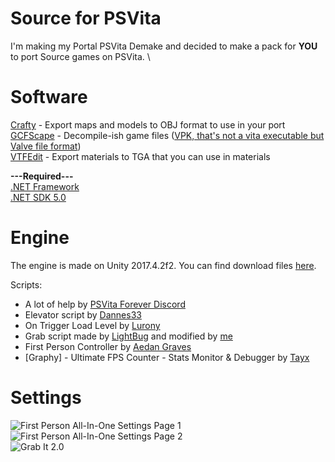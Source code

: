 
# Source for PSVita
I'm making my Portal PSVita Demake and decided to make a pack for **YOU** to port Source games on PSVita.  \

# Software 

[Crafty](https://nemstools.github.io/pages/Crafty-Download.html) - Export maps and models to OBJ format to use in your port  \
[GCFScape](https://nemstools.github.io/pages/GCFScape-Download.html) - Decompile-ish game files ([VPK, that's not a vita executable but Valve file format](https://developer.valvesoftware.com/wiki/VPK))  \
[VTFEdit](https://nemstools.github.io/pages/VTFLib-Download.html) - Export materials to TGA that you can use in materials 

**---Required---**  
[.NET Framework](https://dotnet.microsoft.com/download/dotnet-framework)  \
[.NET SDK 5.0](https://dotnet.microsoft.com/download/dotnet/thank-you/sdk-5.0.402-windows-x64-installer) 

# Engine  

The engine is made on Unity 2017.4.2f2. You can find download files [here](https://pastebin.com/tnuczXJk).  

Scripts: 
 
 - A lot of help by [PSVita Forever Discord](https://discord.gg/bxf98gtXsK)  
 - Elevator script by [Dannes33](https://www.youtube.com/watch?v=UbzAdGiCEes)  
 - On Trigger Load Level by [Lurony](https://www.youtube.com/channel/UC8V6L3MxBwPmqtc-mIlxOKA)  
 - Grab script made by [LightBug](https://assetstore.unity.com/packages/tools/physics/grab-it-105735) and modified by [me](https://solo.to/burandby/)  
 - First Person Controller by [Aedan Graves](https://assetstore.unity.com/packages/tools/input-management/first-person-all-in-one-135316)  
 - [Graphy] - Ultimate FPS Counter - Stats Monitor & Debugger by [Tayx](https://assetstore.unity.com/packages/tools/gui/graphy-ultimate-fps-counter-stats-monitor-debugger-105778)  

# Settings 

![First Person All-In-One Settings Page 1](https://i.ibb.co/LnYCQqM/image.png)  \
![First Person All-In-One Settings Page 2](https://i.ibb.co/B43b3Q3/image.png)  \
![Grab It 2.0](https://i.ibb.co/CVRq9QN/image.png)  




